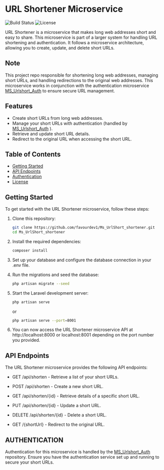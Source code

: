 # URL Shortener Microservice

![Build Status](https://img.shields.io/badge/build-passing-brightgreen)
![License](https://img.shields.io/badge/license-MIT-blue)

URL Shortener is a microservice that makes long web addresses short and easy to share. This microservice is part of a larger system for handling URL shortening and authentication. It follows a microservice architecture, allowing you to create, update, and delete short URLs.


## Note 
This project repo responsible for shortening long web addresses, managing short URLs, and handling redirections to the original web addresses. This microservice works in conjunction with the authentication microservice [MS_Urlshort_Auth](https:github.com/ms_urlshort_auth)  to ensure secure URL management.
## Features

-   Create short URLs from long web addresses.
-   Manage your short URLs with authentication (handled by [MS_Urlshort_Auth](https:github.com/ms_urlshort_auth) ).
-   Retrieve and update short URL details.
-   Redirect to the original URL when accessing the short URL.

## Table of Contents

-   [Getting Started](#getting-started)
-   [API Endpoints](#api-endpoints)
-   [Authentication](#authentication)
-   [License](#license)

## Getting Started

To get started with the URL Shortener microservice, follow these steps:

1. Clone this repository:

    ```bash
    git clone https://github.com/favourdev1/Ms_UrlShort_shortener.git
    cd Ms_UrlShort_shortener
    ```

2. Install the required dependencies:

    ```bash
    composer install
    ```

3. Set up your database and configure the database connection in your .env file.

4. Run the migrations and seed the database:

    ```bash
    php artisan migrate --seed
    ```

5. Start the Laravel development server:
    ```bash
    php artisan serve 
    ```
    or
      ```bash
    php artisan serve --port=8001
    ```
6. You can now access the URL Shortener microservice API at http://localhost:8000 or localhost:8001 depending on the port number you provided.

## API Endpoints

The URL Shortener microservice provides the following API endpoints:

- GET /api/shorten - Retrieve a list of your short URLs.

- POST /api/shorten - Create a new short URL.

- GET /api/shorten/{id} - Retrieve details of a specific short URL.

- PUT /api/shorten/{id} - Update a short URL.

- DELETE /api/shorten/{id} - Delete a short URL.

- GET /{shortUrl} - Redirect to the original URL.


## AUTHENTICATION
Authentication for this microservice is handled by the [MS_Urlshort_Auth](https:github.com/ms_urlshort_auth) repository. Ensure you have the authentication service set up and running to secure your short URLs.